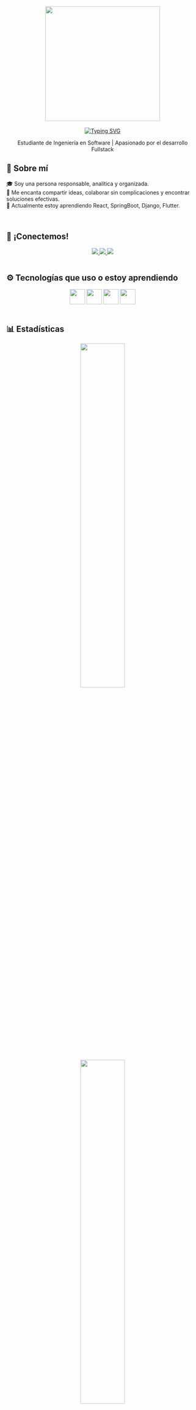 <div align="center">
  <img src="https://media0.giphy.com/media/v1.Y2lkPTc5MGI3NjExYmE5aWV1ZGkzZW91eWhqNHJ2aGgzNzRhNDFtYjllbmQwZmQzNDRvbyZlcD12MV9pbnRlcm5hbF9naWZfYnlfaWQmY3Q9Zw/TLnWsIBRegQyWxG4Dw/giphy.gif" width="300" />
  <div>
  <br/>
    <a href="https://git.io/typing-svg">
      <img src="https://readme-typing-svg.demolab.com?font=Fira+Code&weight=700&pause=1000&color=00B2DF&width=435&lines=Hola+a+todos!+Bienvenidos+a+mi+perfil!" alt="Typing SVG" />
    </a>
  </div>
  <p> Estudiante de Ingeniería en Software |  Apasionado por el desarrollo Fullstack</p>
</div>

## 🧠 Sobre mí

🎓 Soy una persona responsable, analítica y organizada.  
💬 Me encanta compartir ideas, colaborar sin complicaciones y encontrar soluciones efectivas.  
📖 Actualmente estoy aprendiendo React, SpringBoot, Django, Flutter.

<br/>

## 🤝 ¡Conectemos!
<div align="center">
  <a href="mailto:veramorenomathias@gmail.com">
    <img src="https://img.shields.io/badge/Gmail-333333?style=for-the-badge&logo=gmail&logoColor=red">
  </a>
  <a href="http://in.linkedin.com/in/mathias-vera-moreno-25b5ab319">
    <img src="https://img.shields.io/badge/LinkedIn-0077B5?style=for-the-badge&logo=linkedin&logoColor=white">
  </a>
  <a href="https://www.instagram.com/mathiasveram/" target="_blank">
    <img src="https://img.shields.io/badge/Instagram-%23E4405F.svg?style=for-the-badge&logo=Instagram&logoColor=white">
  </a>
</div>

<br/>

## ⚙️ Tecnologías que uso o estoy aprendiendo

<div align="center">
  <img src="https://skillicons.dev/icons?i=c,cs,python,java,dart,html,css,javascript" height="40" />
  <img src="https://skillicons.dev/icons?i=flutter,react,django,spring,dotnet" height="40" />
  <img src="https://skillicons.dev/icons?i=mongodb,postgres,sqlite" height="40" />
  <img src="https://skillicons.dev/icons?i=git,github,docker,linux,vscode,idea,figma" height="40" /> 
</div>

<br/>

## 📊 Estadísticas

<div align="center">
  <img src="https://github-readme-stats.vercel.app/api?username=MathiasVeraM&show_icons=true&theme=radical&hide_border=true&hide_title=true" width="48%" />
  <br/>
  <img src="https://github-readme-stats.vercel.app/api/top-langs/?username=MathiasVeraM&layout=compact&theme=radical&hide_border=true" width="48%" />
  <br/>
  <img src="https://github-readme-streak-stats.herokuapp.com?user=MathiasVeraM&theme=radical&hide_border=true" width="70%" />
</div>

<br/>

 ⭐ *Gracias por pasar por mi perfil. ¡Explora mis proyectos y veamos qué podemos construir juntos!*
